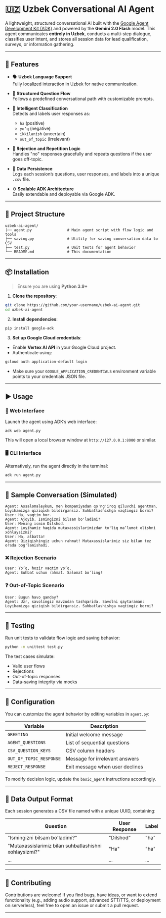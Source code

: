 # 🇺🇿 Uzbek Conversational AI Agent

A lightweight, structured conversational AI built with the [Google Agent Development Kit (ADK)](https://github.com/google/agent-development-kit) and powered by the **Gemini 2.0 Flash** model. This agent communicates **entirely in Uzbek**, conducts a multi-step dialogue, classifies user intent, and stores all session data for lead qualification, surveys, or information gathering.

---

## 🚀 Features

- 🗣️ **Uzbek Language Support**  
  Fully localized interaction in Uzbek for native communication.

- 🔁 **Structured Question Flow**  
  Follows a predefined conversational path with customizable prompts.

- 🤖 **Intelligent Classification**  
  Detects and labels user responses as:
  - `ha` (positive)
  - `yo‘q` (negative)
  - `ikkilanish` (uncertain)
  - `out_of_topic` (irrelevant)

- 🧠 **Rejection and Repetition Logic**  
  Handles "no" responses gracefully and repeats questions if the user goes off-topic.

- 💾 **Data Persistence**  
  Logs each session’s questions, user responses, and labels into a unique `.csv` file.

- ⚙️ **Scalable ADK Architecture**  
  Easily extendable and deployable via Google ADK.

---

## 🧱 Project Structure

```
uzbek-ai-agent/
├── agent.py                # Main agent script with flow logic and tools
├── saving.py               # Utility for saving conversation data to CSV
├── test.py                 # Unit tests for agent behavior
└── README.md               # This documentation
```

---

## 📦 Installation

> Ensure you are using **Python 3.9+**

1. **Clone the repository**:
```bash
git clone https://github.com/your-username/uzbek-ai-agent.git
cd uzbek-ai-agent
```

2. **Install dependencies**:
```bash
pip install google-adk
```

3. **Set up Google Cloud credentials**:
- Enable **Vertex AI API** in your Google Cloud project.
- Authenticate using:
```bash
gcloud auth application-default login
```
- Make sure your `GOOGLE_APPLICATION_CREDENTIALS` environment variable points to your credentials JSON file.

---

## ▶️ Usage

### 🔗 Web Interface
Launch the agent using ADK’s web interface:
```bash
adk web agent.py
```
This will open a local browser window at `http://127.0.0.1:8000` or similar.

### 🖥️ CLI Interface
Alternatively, run the agent directly in the terminal:
```bash
adk run agent.py
```

---

## 💬 Sample Conversation (Simulated)

```text
Agent: Assalomaleykum, men kompaniyadan qo'ng'iroq qiluvchi agentman. Loyihamizga qiziqish bildirgansiz. Suhbatlashishga vaqtingiz bormi?
User: Ha, vaqtim bor.
Agent: Ajoyib. Ismingizni bilsam bo'ladimi?
User: Mening ismim Dilshod.
Agent: Loyihamiz haqida mutaxassislarimizdan to'liq ma’lumot olishni xohlaysizmi?
User: Ha, albatta!
Agent: Qiziqishingiz uchun rahmat! Mutaxassislarimiz siz bilan tez orada bog'lanishadi.
```

### ❌ Rejection Scenario
```text
User: Yo‘q, hozir vaqtim yo‘q.
Agent: Suhbat uchun rahmat. Salomat bo‘ling!
```

### ❓ Out-of-Topic Scenario
```text
User: Bugun havo qanday?
Agent: Uzr, savolingiz mavzudan tashqarida. Savolni qaytaraman: Loyihamizga qiziqish bildirgansiz. Suhbatlashishga vaqtingiz bormi?
```

---

## 🧪 Testing

Run unit tests to validate flow logic and saving behavior:

```bash
python -m unittest test.py
```

The test cases simulate:
- Valid user flows
- Rejections
- Out-of-topic responses
- Data-saving integrity via mocks

---

## 🔧 Configuration

You can customize the agent behavior by editing variables in `agent.py`:

| Variable | Description |
|----------|-------------|
| `GREETING` | Initial welcome message |
| `AGENT_QUESTIONS` | List of sequential questions |
| `CSV_QUESTION_KEYS` | CSV column headers |
| `OUT_OF_TOPIC_RESPONSE` | Message for irrelevant answers |
| `REJECT_RESPONSE` | Exit message when user declines |

To modify decision logic, update the `basic_agent` instructions accordingly.

---

## 📁 Data Output Format

Each session generates a CSV file named with a unique UUID, containing:

| Question | User Response | Label |
|----------|----------------|-------|
| "Ismingizni bilsam bo'ladimi?" | "Dilshod" | "ha" |
| "Mutaxassislarimiz bilan suhbatlashishni xohlaysizmi?" | "Ha" | "ha" |
| ... | ... | ... |

---

## 🤝 Contributing

Contributions are welcome! If you find bugs, have ideas, or want to extend functionality (e.g., adding audio support, advanced STT/TTS, or deployment on serverless), feel free to open an issue or submit a pull request.

---


